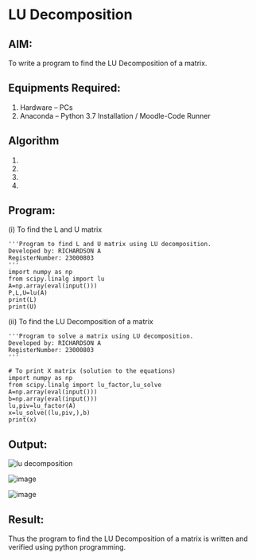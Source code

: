 # LU Decomposition 

## AIM:
To write a program to find the LU Decomposition of a matrix.

## Equipments Required:
1. Hardware – PCs
2. Anaconda – Python 3.7 Installation / Moodle-Code Runner

## Algorithm
1. 
2. 
3. 
4. 

## Program:
(i) To find the L and U matrix
```
'''Program to find L and U matrix using LU decomposition.
Developed by: RICHARDSON A
RegisterNumber: 23000803
'''
import numpy as np
from scipy.linalg import lu
A=np.array(eval(input()))
P,L,U=lu(A)
print(L)
print(U)
```
(ii) To find the LU Decomposition of a matrix
```
'''Program to solve a matrix using LU decomposition.
Developed by: RICHARDSON A
RegisterNumber: 23000803
'''

# To print X matrix (solution to the equations)
import numpy as np
from scipy.linalg import lu_factor,lu_solve
A=np.array(eval(input()))
b=np.array(eval(input()))
lu,piv=lu_factor(A)
x=lu_solve((lu,piv,),b)
print(x)
```

## Output:
![lu decomposition]()

![image](https://github.com/Richard01072002/LU-Decomposition/assets/141472248/376d3bc7-858e-4d8a-99dc-f1a99f4c5171)

![image](https://github.com/Richard01072002/LU-Decomposition/assets/141472248/f5d918e7-13bf-4ef8-839d-8e1d841a9713)


## Result:
Thus the program to find the LU Decomposition of a matrix is written and verified using python programming.

